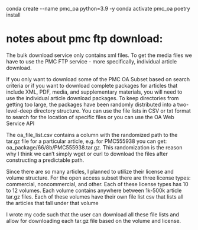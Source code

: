 conda create --name pmc_oa python=3.9 -y
conda activate pmc_oa
poetry install









# notes about pmc ftp download:

The bulk download service only contains xml files. To get the media files we have to use the PMC FTP service - more specifically, individual article download.

If you only want to download some of the PMC OA Subset based on search criteria or if you want to download complete packages for articles that include XML, PDF, media, and supplementary materials, you will need to use the individual article download packages. To keep directories from getting too large, the packages have been randomly distributed into a two-level-deep directory structure. You can use the file lists in CSV or txt format to search for the location of specific files or you can use the OA Web Service API

The oa_file_list.csv contains a column with the randomized path to the tar.gz file for a particular article, e.g. for PMC555938 you can get: oa_package/66/8b/PMC555938.tar.gz. This randomization is the reason why I think we can’t simply wget or curl to download the files after constructing a predictable path.

Since there are so many articles, I planned to utilize their license and volume structure. For the open access subset there are three license types: commercial, noncommercial, and other. Each of these license types has 10 to 12 volumes. Each volume contains anywhere between 1k-500k article tar.gz files. Each of these volumes have their own file list csv that lists all the articles that fall under that volume

I wrote my code such that the user can download all these file lists and allow for downloading each tar.gz file based on the volume and license.

